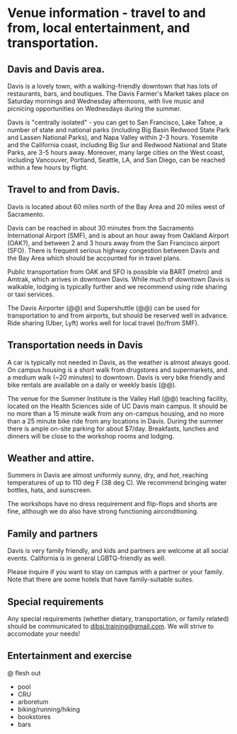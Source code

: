 # Venue information - travel to and from, local entertainment, and transportation.

## Davis and Davis area.

Davis is a lovely town, with a walking-friendly downtown that has lots
of restaurants, bars, and boutiques.  The Davis Farmer's Market takes
place on Saturday mornings and Wednesday afternoons, with live music
and picnicing opportunities on Wednesdays during the summer.

Davis is "centrally isolated" - you can get to San Francisco, Lake
Tahoe, a number of state and national parks (including Big Basin
Redwood State Park and Lassen National Parks), and Napa Valley within
2-3 hours.  Yosemite and the California coast, including Big Sur and
Redwood National and State Parks, are 3-5 hours away.  Moreover, many
large cities on the West coast, including Vancouver, Portland,
Seattle, LA, and San Diego, can be reached within a few hours by
flight.

## Travel to and from Davis.

Davis is located about 60 miles north of the Bay Area and 20 miles west of
Sacramento.

Davis can be reached in about 30 minutes from the Sacramento
International Airport (SMF), and is about an hour away from Oakland
Airport (OAK?), and between 2 and 3 hours away from the San Francisco
airport (SFO).  There is frequent serious highway congestion between Davis
and the Bay Area which should be accounted for in travel plans.

Public transportation from OAK and SFO is possible via BART (metro)
and Amtrak, which arrives in downtown Davis.  While much of downtown
Davis is walkable, lodging is typically further and we recommend
using ride sharing or taxi services.

The Davis Airporter (@@) and Supershuttle (@@) can be used for
transportation to and from airports, but should be reserved well in
advance.  Ride sharing (Uber, Lyft) works well for local travel
(to/from SMF).

## Transportation needs in Davis

A car is typically not needed in Davis, as the weather is almost
always good.  On campus housing is a short walk from drugstores and
supermarkets, and a medium walk (~20 minutes) to downtown.  Davis is
very bike friendly and bike rentals are available on a daily or weekly
basis (@@).

The venue for the Summer Institute is the Valley Hall (@@) teaching
facility, located on the Health Sciences side of UC Davis main campus.
It should be no more than a 15 minute walk from any on-campus housing,
and no more than a 25 minute bike ride from any locations in Davis.
During the summer there is ample on-site parking for about $7/day.
Breakfasts, lunches and dinners will be close to the workshop rooms
and lodging.

## Weather and attire.

Summers in Davis are almost uniformly sunny, dry, and *hot*, reaching
temperatures of up to 110 deg F (38 deg C).  We recommend bringing
water bottles, hats, and sunscreen.

The workshops have no dress requirement and flip-flops and shorts are
fine, although we do also have strong functioning airconditioning.

## Family and partners

Davis is very family friendly, and kids and partners are welcome at all
social events.  California is in general LGBTQ-friendly as well.

Please inquire if you want to stay on campus with a partner or your
family.  Note that there are some hotels that have family-suitable
suites.

## Special requirements

Any special requirements (whether dietary, transportation, or family related)
should be communicated to dibsi.training@gmail.com.  We will strive to
accomodate your needs!

## Entertainment and exercise

@ flesh out

* pool
* CRU
* arboretum
* biking/running/hiking
* bookstores
* bars
